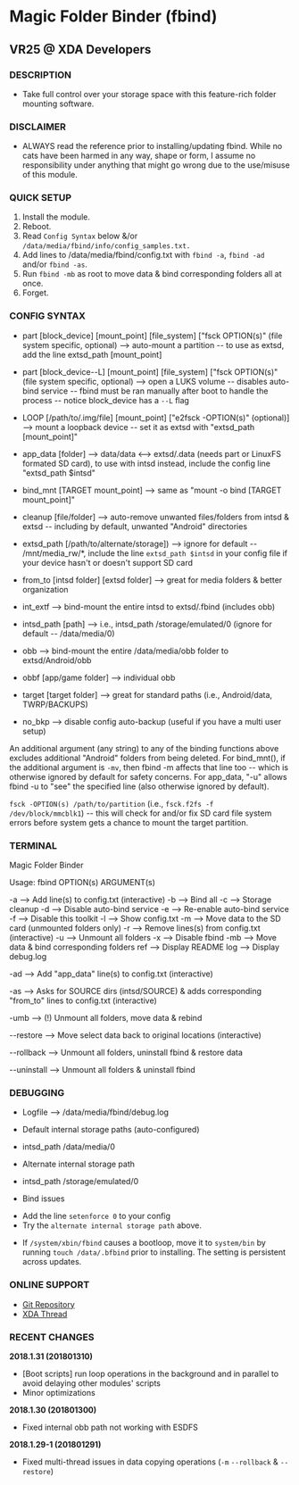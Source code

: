 # Magic Folder Binder (fbind)     
## VR25 @ XDA Developers



### DESCRIPTION
- Take full control over your storage space with this feature-rich folder mounting software.



### DISCLAIMER
- ALWAYS read the reference prior to installing/updating fbind. While no cats have been harmed in any way, shape or form, I assume no responsibility under anything that might go wrong due to the use/misuse of this module. 



### QUICK SETUP
1. Install the module.
2. Reboot.
3. Read `Config Syntax` below &/or `/data/media/fbind/info/config_samples.txt.`
4. Add lines to /data/media/fbind/config.txt with `fbind -a`, `fbind -ad` and/or `fbind -as`.
5. Run `fbind -mb` as root to move data & bind corresponding folders all at once.
6. Forget.



### CONFIG SYNTAX

- part [block_device] [mount_point] [file_system] ["fsck OPTION(s)" (file system specific, optional) --> auto-mount a partition -- to use as extsd, add the line extsd_path [mount_point]
- part [block_device--L] [mount_point] [file_system] ["fsck OPTION(s)" (file system specific, optional) --> open a LUKS volume -- disables auto-bind service -- fbind must be ran manually after boot to handle the process -- notice block_device has a `--L` flag
- LOOP [/path/to/.img/file] [mount_point] ["e2fsck -OPTION(s)" (optional)] --> mount a loopback device -- set it as extsd with "extsd_path [mount_point]"

- app_data [folder] --> data/data <--> extsd/.data (needs part or LinuxFS formated SD card), to use with intsd instead, include the config line "extsd_path $intsd"
- bind_mnt [TARGET mount_point] --> same as "mount -o bind [TARGET mount_point]"
- cleanup [file/folder] --> auto-remove unwanted files/folders from intsd & extsd -- including by default, unwanted "Android" directories
- extsd_path [/path/to/alternate/storage]) --> ignore for default -- /mnt/media_rw/*, include the line `extsd_path $intsd` in your config file if your device hasn't or doesn't support SD card
- from_to [intsd folder] [extsd folder] --> great for media folders & better organization
- int_extf --> bind-mount the entire intsd to extsd/.fbind (includes obb)
- intsd_path [path] --> i.e., intsd_path /storage/emulated/0 (ignore for default -- /data/media/0)
- obb --> bind-mount the entire /data/media/obb folder to extsd/Android/obb
- obbf [app/game folder] --> individual obb
- target [target folder] --> great for standard paths (i.e., Android/data, TWRP/BACKUPS)
- no_bkp --> disable config auto-backup (useful if you have a multi user setup)

An additional argument (any string) to any of the binding functions above excludes additional "Android" folders from being deleted. For bind_mnt(), if the additional argument is `-mv`, then fbind -m affects that line too -- which is otherwise ignored by default for safety concerns. For app_data, "-u" allows fbind -u to "see" the specified line (also otherwise ignored by default).

`fsck -OPTION(s) /path/to/partition` (i.e., `fsck.f2fs -f /dev/block/mmcblk1`) -- this will check for and/or fix SD card file system errors before system gets a chance to mount the target partition.



### TERMINAL

Magic Folder Binder

Usage: fbind OPTION(s) ARGUMENT(s)

-a --> Add line(s) to config.txt (interactive)
-b --> Bind all
-c --> Storage cleanup
-d --> Disable auto-bind service
-e --> Re-enable auto-bind service
-f --> Disable this toolkit
-l --> Show config.txt
-m --> Move data to the SD card (unmounted folders only)
-r --> Remove lines(s) from config.txt (interactive)
-u --> Unmount all folders
-x --> Disable fbind
-mb --> Move data & bind corresponding folders
ref --> Display README
log --> Display debug.log

-ad --> Add "app_data" line(s) to config.txt (interactive)

-as --> Asks for SOURCE dirs (intsd/SOURCE) & adds corresponding "from_to" lines to config.txt (interactive)

-umb --> (!) Unmount all folders, move data & rebind

--restore --> Move select data back to original locations (interactive)

--rollback --> Unmount all folders, uninstall fbind & restore data

--uninstall --> Unmount all folders & uninstall fbind



### DEBUGGING

* Logfile --> /data/media/fbind/debug.log

* Default internal storage paths (auto-configured)
- intsd_path /data/media/0

* Alternate internal storage path
- intsd_path /storage/emulated/0

* Bind issues
- Add the line `setenforce 0` to your config
- Try the `alternate internal storage path` above.

* If `/system/xbin/fbind` causes a bootloop, move it to `system/bin` by running `touch /data/.bfbind` prior to installing. The setting is persistent across updates.



### ONLINE SUPPORT
- [Git Repository](https://github.com/Magisk-Modules-Repo/Magic-Folder-Binder)
- [XDA Thread](https://forum.xda-developers.com/apps/magisk/module-magic-folder-binder-t3621814/page2post72688621)



### RECENT CHANGES

**2018.1.31 (201801310)**
- [Boot scripts] run loop operations in the background and in parallel to avoid delaying other modules' scripts
- Minor optimizations

**2018.1.30 (201801300)**
- Fixed internal obb path not working with ESDFS

**2018.1.29-1 (201801291)**
- Fixed multi-thread issues in data copying operations (`-m` `--rollback` & `--restore`)
